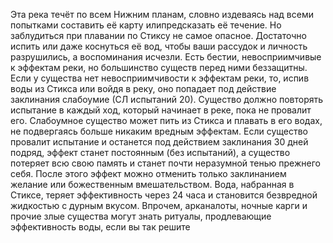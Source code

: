 
Эта река течёт по всем Нижним планам, словно из­деваясь над всеми попытками составить её карту илипредсказать её течение.
Но заблудиться при плавании по Стиксу не самое опасное.
Достаточно испить или даже коснуться её вод, чтобы ваши рассудок и личность
разрушились, а воспоминания исчезли.
Есть бестии, невосприимчивые к эффектам реки, но большинство
существ перед ними беззащитны.
Если у существа нет невосприимчивости к эффектам
реки, то, испив воды из Стикса или войдя в реку, оно
попадает под действие заклинания слабоумие (СЛ ис­пытаний 20).
Существо должно повторять испытание
в каждый ход, который начинает в реке, пока не про­валит его.
Слабоумное существо может пить из Стикса и плавать в его водах,
не подвергаясь больше никаким вредным эффектам.
Если существо провалит испытание и останется под
действием заклинания 30 дней подряд, эффект станет
постоянным (без испытаний), а существо потеряет всю
свою память и станет почти неразумной тенью прежнего
себя.
После этого эффект можно отменить только закли­нанием желание или божественным вмешательством.
Вода, набранная в Стиксе, теряет эффективность через
24 часа и становится безвредной жидкостью с дурным
вкусом. Впрочем, арканалоты, ночные карги и прочие
злые существа могут знать ритуалы, продлевающие
эффективность воды, если вы так решите